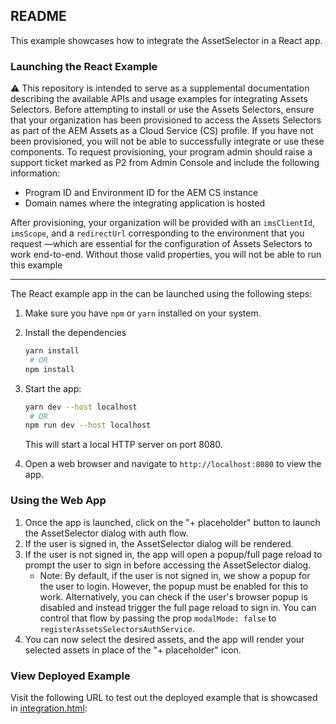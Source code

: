 ## README

This example showcases how to integrate the AssetSelector in a React app.

### Launching the React Example

:warning: This repository is intended to serve as a supplemental documentation describing the available APIs and usage examples for integrating Assets Selectors. Before attempting to install or use the Assets Selectors, ensure that your organization has been provisioned to access the Assets Selectors as part of the AEM Assets as a Cloud Service (CS) profile. If you have not been provisioned, you will not be able to successfully integrate or use these components. To request provisioning, your program admin should raise a support ticket marked as P2 from Admin Console and include the following information:

- Program ID and Environment ID for the AEM CS instance
- Domain names where the integrating application is hosted

After provisioning, your organization will be provided with an `imsClientId`, `imsScope`, and a `redirectUrl` corresponding to the environment that you request —which are essential for the configuration of Assets Selectors to work end-to-end. Without those valid properties, you will not be able to run this example

---

The React example app in the can be launched using the following steps:

1. Make sure you have `npm` or `yarn` installed on your system.
2. Install the dependencies

   ``` bash
   yarn install
    # OR
   npm install
   ```

3. Start the app:

   ``` bash
   yarn dev --host localhost
    # OR
   npm run dev --host localhost
   ```

   This will start a local HTTP server on port 8080.
4. Open a web browser and navigate to `http://localhost:8080` to view the app.

### Using the Web App

1. Once the app is launched, click on the "+ placeholder" button to launch the AssetSelector dialog with auth flow.
2. If the user is signed in, the AssetSelector dialog will be rendered.
3. If the user is not signed in, the app will open a popup/full page reload to prompt the user to sign in before accessing the AssetSelector dialog.
   - Note: By default, if the user is not signed in, we show a popup for the user to login. However, the popup must be enabled for this to work. Alternatively, you can check if the user's browser popup is disabled and instead trigger the full page reload to sign in. You can control that flow by passing the prop `modalMode: false` to `registerAssetsSelectorsAuthService`.
4. You can now select the desired assets, and the app will render your selected assets in place of the "+ placeholder" icon.

### View Deployed Example

Visit the following URL to test out the deployed example that is showcased in [integration.html][selectors-vanillajs-demo]:

[selectors-vanillajs-demo]: https://experience.adobe.com/solutions/CQ-assets-selectors/static-assets/resources/integration/integration.html

